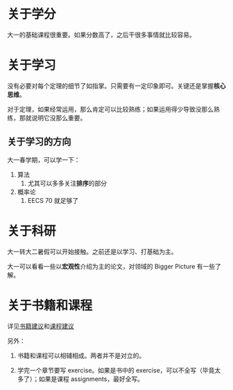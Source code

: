 # 关于学分

大一的基础课程很重要。如果分数高了，之后干很多事情就比较容易。

# 关于学习

没有必要对每个定理的细节了如指掌。只需要有一定印象即可。关键还是掌握**核心思维**。

对于定理，如果经常运用，那么肯定可以比较熟练；如果运用得少导致没那么熟练，那就说明它没那么重要。

## 关于学习的方向

大一春学期，可以学一下：

1. 算法
    1. 尤其可以多多关注**排序**的部分
2. 概率论
    1. EECS 70 就足够了

# 关于科研

大一转大二暑假可以开始接触。之前还是以学习、打基础为主。

大一可以看看一些以**宏观性**介绍为主的论文，对领域的 Bigger Picture 有一些了解。

# 关于书籍和课程

详见[书籍建议](../../advice-on-books.md)和[课程建议](../../advice-on-courses.md)

另外：

1. 书籍和课程可以相辅相成。两者并不是对立的。

2. 学完一个章节要写 exercise。如果是书中的 exercise，可以不全写（毕竟太多了）；如果是课程 assignments，最好全写。